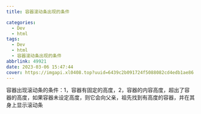 ```yaml
---
title: 容器滚动条出现的条件

categories:
  - Dev
  - html
tags:
  - Dev
  - html
  - 容器滚动条出现的条件
abbrlink: 49921
date: 2023-03-06 15:47:44
cover: https://imgapi.xl0408.top?uuid=6439c2b091724f5088082cd4edb1ae86
---
```


容器出现滚动条的条件：1，容器有固定的高度，2，容器的内容高度，超出了容器的高度，如果容器未设定高度，则它会向父亲，祖先找到有高度的容器，并在其身上显示滚动条